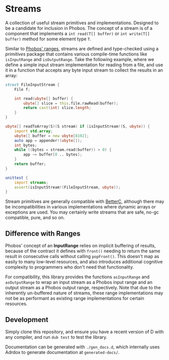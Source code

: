 # Streams

A collection of useful stream primitives and implementations. Designed to be a
candidate for inclusion in Phobos. The concept of a stream is of a component
that implements a `int read(T[] buffer)` or `int write(T[] buffer)` method for
some element type `T`.

Similar to [Phobos' ranges](https://dlang.org/phobos/std_range.html), streams
are defined and type-checked using a _primitives_ package that contains various
compile-time functions like `isInputRange` and `isOutputRange`. Take the
following example, where we define a simple input stream implementation for
reading from a file, and use it in a function that accepts any byte input
stream to collect the results in an array:

```d
struct FileInputStream {
    File f;

    int read(ubyte[] buffer) {
        ubyte[] slice = this.file.rawRead(buffer);
        return cast(int) slice.length;
    }
}

ubyte[] readToArray(S)(S stream) if (isInputStream!(S, ubyte)) {
    import std.array;
    ubyte[] buffer = new ubyte[8192];
    auto app = appender!(ubyte[]);
    int bytes;
    while ((bytes = stream.read(buffer)) > 0) {
        app ~= buffer[0 .. bytes];
    }
    return buffer;
}

unittest {
    import streams;
    assert(isInputStream!(FileInputStream, ubyte));
}
```

Stream primitives are generally compatible with [BetterC](https://dlang.org/spec/betterc.html),
although there may be incompatibilities in various implementations where
dynamic arrays or exceptions are used. You may certainly write streams that are
safe, no-gc compatible, pure, and so on.

## Difference with Ranges

Phobos' concept of an **InputRange** relies on implicit buffering of results,
because of the contract it defines with `front()` needing to return the same
result in consecutive calls without calling `popFront()`. This doesn't map as
easily to many low-level resources, and also introduces additional cognitive
complexity to programmers who don't need that functionality.

For compatibility, this library provides the functions `asInputRange` and
`asOutputRange` to wrap an input stream as a Phobos input range and an output
stream as a Phobos output range, respectively. Note that due to the inherently
un-buffered nature of streams, these range implementations may not be as
performant as existing range implementations for certain resources.

## Development

Simply clone this repository, and ensure you have a recent version of D with
any compiler, and run `dub test` to test the library.

Documentation can be generated with `./gen_docs.d`, which internally uses
Adrdox to generate documentation at `generated-docs/`.
